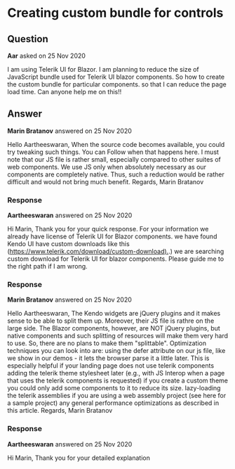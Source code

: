 # Creating custom bundle for controls

## Question

**Aar** asked on 25 Nov 2020

I am using Telerik UI for Blazor. I am planning to reduce the size of JavaScript bundle used for Telerik UI blazor components. So how to create the custom bundle for particular components. so that I can reduce the page load time. Can anyone help me on this!!

## Answer

**Marin Bratanov** answered on 25 Nov 2020

Hello Aartheeswaran, When the source code becomes available, you could try tweaking such things. You can Follow when that happens here. I must note that our JS file is rather small, especially compared to other suites of web components. We use JS only when absolutely necessary as our components are completely native. Thus, such a reduction would be rather difficult and would not bring much benefit. Regards, Marin Bratanov

### Response

**Aartheeswaran** answered on 25 Nov 2020

Hi Marin, Thank you for your quick response. For your information we already have license of Telerik UI for Blazor components. we have found Kendo UI have custom downloads like this ([https://www.telerik.com/download/custom-download).](https://www.telerik.com/download/custom-download).) we are searching custom download for Telerik UI for blazor components. Please guide me to the right path if I am wrong.

### Response

**Marin Bratanov** answered on 25 Nov 2020

Hello Aartheeswaran, The Kendo widgets are jQuery plugins and it makes sense to be able to split them up. Moreover, their JS file is rathre on the large side. The Blazor components, however, are NOT jQuery plugins, but native components and such splitting of resources will make them very hard to use. So, there are no plans to make them "splittable". Optimization techniques you can look into are: using the defer attribute on our js file, like we show in our demos - it lets the browser parse it a little later. This is especially helpful if your landing page does not use telerik components adding the telerik theme stylesheet later (e.g., with JS Interop when a page that uses the telerik components is requested) if you create a custom theme you could only add some components to it to reduce its size. lazy-loading the telerik assemblies if you are using a web assembly project (see here for a sample project) any general performance optimizations as described in this article. Regards, Marin Bratanov

### Response

**Aartheeswaran** answered on 25 Nov 2020

Hi Marin, Thank you for your detailed explanation
